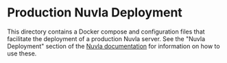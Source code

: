 Production Nuvla Deployment
===========================

This directory contains a Docker compose and configuration files that
facilitate the deployment of a production Nuvla server. See the "Nuvla
Deployment" section of the [Nuvla
documentation](https://docs.nuvla.io/dave) for information on how
to use these.
